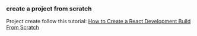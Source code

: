 ### create a project from scratch

Project create follow this tutorial:
[How to Create a React Development Build From Scratch](https://medium.com/swlh/react-without-create-react-app-setting-up-a-dev-build-from-scratch-fefd5d9d6baa)

